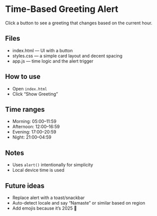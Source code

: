 # Time-Based Greeting Alert

Click a button to see a greeting that changes based on the current hour.

## Files

- index.html — UI with a button
- styles.css — a simple card layout and decent spacing
- app.js — time logic and the alert trigger

## How to use

- Open `index.html`
- Click “Show Greeting”

## Time ranges

- Morning: 05:00–11:59
- Afternoon: 12:00–16:59
- Evening: 17:00–20:59
- Night: 21:00–04:59

## Notes

- Uses `alert()` intentionally for simplicity
- Local device time is used

## Future ideas

- Replace alert with a toast/snackbar
- Auto-detect locale and say “Namaste” or similar based on region
- Add emojis because it’s 2025 🙂